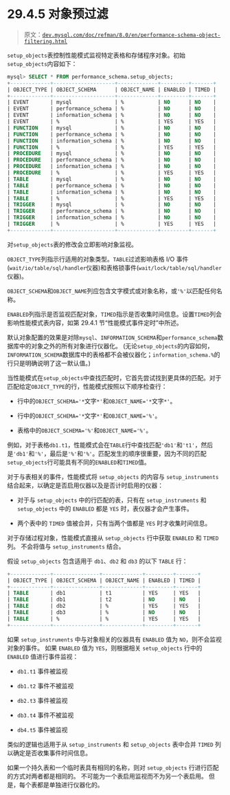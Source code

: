 # 29.4.5 对象预过滤

> 原文：[`dev.mysql.com/doc/refman/8.0/en/performance-schema-object-filtering.html`](https://dev.mysql.com/doc/refman/8.0/en/performance-schema-object-filtering.html)

`setup_objects`表控制性能模式监视特定表格和存储程序对象。初始`setup_objects`内容如下：

```sql
mysql> SELECT * FROM performance_schema.setup_objects;
+-------------+--------------------+-------------+---------+-------+
| OBJECT_TYPE | OBJECT_SCHEMA      | OBJECT_NAME | ENABLED | TIMED |
+-------------+--------------------+-------------+---------+-------+
| EVENT       | mysql              | %           | NO      | NO    |
| EVENT       | performance_schema | %           | NO      | NO    |
| EVENT       | information_schema | %           | NO      | NO    |
| EVENT       | %                  | %           | YES     | YES   |
| FUNCTION    | mysql              | %           | NO      | NO    |
| FUNCTION    | performance_schema | %           | NO      | NO    |
| FUNCTION    | information_schema | %           | NO      | NO    |
| FUNCTION    | %                  | %           | YES     | YES   |
| PROCEDURE   | mysql              | %           | NO      | NO    |
| PROCEDURE   | performance_schema | %           | NO      | NO    |
| PROCEDURE   | information_schema | %           | NO      | NO    |
| PROCEDURE   | %                  | %           | YES     | YES   |
| TABLE       | mysql              | %           | NO      | NO    |
| TABLE       | performance_schema | %           | NO      | NO    |
| TABLE       | information_schema | %           | NO      | NO    |
| TABLE       | %                  | %           | YES     | YES   |
| TRIGGER     | mysql              | %           | NO      | NO    |
| TRIGGER     | performance_schema | %           | NO      | NO    |
| TRIGGER     | information_schema | %           | NO      | NO    |
| TRIGGER     | %                  | %           | YES     | YES   |
+-------------+--------------------+-------------+---------+-------+
```

对`setup_objects`表的修改会立即影响对象监视。

`OBJECT_TYPE`列指示行适用的对象类型。`TABLE`过滤影响表格 I/O 事件(`wait/io/table/sql/handler`仪器)和表格锁事件(`wait/lock/table/sql/handler`仪器)。

`OBJECT_SCHEMA`和`OBJECT_NAME`列应包含文字模式或对象名称，或`'%'`以匹配任何名称。

`ENABLED`列指示是否监视匹配对象，`TIMED`指示是否收集时间信息。设置`TIMED`列会影响性能模式表内容，如第 29.4.1 节“性能模式事件定时”中所述。

默认对象配置的效果是对除`mysql`、`INFORMATION_SCHEMA`和`performance_schema`数据库中的对象之外的所有对象进行仪器化。 (无论`setup_objects`的内容如何，`INFORMATION_SCHEMA`数据库中的表格都不会被仪器化；`information_schema.%`的行只是明确说明了这一默认值。)

当性能模式在`setup_objects`中查找匹配时，它首先尝试找到更具体的匹配。对于匹配给定`OBJECT_TYPE`的行，性能模式按照以下顺序检查行：

+   行中的`OBJECT_SCHEMA='*`文字`*'`和`OBJECT_NAME='*`文字`*'`。

+   行中的`OBJECT_SCHEMA='*`文字`*'`和`OBJECT_NAME='%'`。

+   表格中的`OBJECT_SCHEMA='%'`和`OBJECT_NAME='%'`。

例如，对于表格`db1.t1`，性能模式会在`TABLE`行中查找匹配`'db1'`和`'t1'`，然后是`'db1'`和`'%'`，最后是`'%'`和`'%'`。匹配发生的顺序很重要，因为不同的匹配`setup_objects`行可能具有不同的`ENABLED`和`TIMED`值。

对于与表相关的事件，性能模式将 `setup_objects` 的内容与 `setup_instruments` 结合起来，以确定是否启用仪器以及是否计时启用的仪器：

+   对于与 `setup_objects` 中的行匹配的表，只有在 `setup_instruments` 和 `setup_objects` 中的 `ENABLED` 都是 `YES` 时，表仪器才会产生事件。

+   两个表中的 `TIMED` 值被合并，只有当两个值都是 `YES` 时才收集时间信息。

对于存储过程对象，性能模式直接从 `setup_objects` 行中获取 `ENABLED` 和 `TIMED` 列。 不会将值与 `setup_instruments` 结合。

假设 `setup_objects` 包含适用于 `db1`、`db2` 和 `db3` 的以下 `TABLE` 行：

```sql
+-------------+---------------+-------------+---------+-------+
| OBJECT_TYPE | OBJECT_SCHEMA | OBJECT_NAME | ENABLED | TIMED |
+-------------+---------------+-------------+---------+-------+
| TABLE       | db1           | t1          | YES     | YES   |
| TABLE       | db1           | t2          | NO      | NO    |
| TABLE       | db2           | %           | YES     | YES   |
| TABLE       | db3           | %           | NO      | NO    |
| TABLE       | %             | %           | YES     | YES   |
+-------------+---------------+-------------+---------+-------+
```

如果 `setup_instruments` 中与对象相关的仪器具有 `ENABLED` 值为 `NO`，则不会监视对象的事件。 如果 `ENABLED` 值为 `YES`，则根据相关 `setup_objects` 行中的 `ENABLED` 值进行事件监视：

+   `db1.t1` 事件被监视

+   `db1.t2` 事件不被监视

+   `db2.t3` 事件被监视

+   `db3.t4` 事件不被监视

+   `db4.t5` 事件被监视

类似的逻辑也适用于从 `setup_instruments` 和 `setup_objects` 表中合并 `TIMED` 列以确定是否收集事件时间信息。

如果一个持久表和一个临时表具有相同的名称，则对 `setup_objects` 行进行匹配的方式对两者都是相同的。 不可能为一个表启用监视而不为另一个表启用。 但是，每个表都是单独进行仪器化的。
